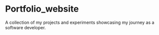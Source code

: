 # Portfolio_website
A collection of my projects and experiments showcasing my journey as a software developer.
